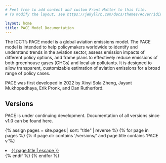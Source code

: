 ```yaml
---
# Feel free to add content and custom Front Matter to this file.
# To modify the layout, see https://jekyllrb.com/docs/themes/#overriding-theme-defaults

layout: home
title: PACE Model Documentation
---
```


The ICCT’s PACE model is a global aviation emissions model. The PACE model is intended to help policymakers worldwide to identify and understand trends in the aviation sector, assess emission impacts of different policy options, and frame plans to effectively reduce emissions of both greenhouse gases (GHGs) and local air pollutants. It is designed to allow transparent, customizable estimation of aviation emissions for a broad range of policy cases.

PACE was first developed in 2022 by Xinyi Sola Zheng, Jayant Mukhopadhaya, Erik Pronk, and Dan Rutherford.

## Versions

PACE is under continuing development. Documentation of all versions since v1.0 can be found here.

{% assign pages = site.pages | sort: "title" | reverse %}
{% for page in pages %}
{% if page.dir contains '/versions/' and page.title contains 'PACE v'%}
<li><a class="page-link" href="{{ page.url | relative_url }}">{{ page.title | escape }}</a></li>
{% endif %}
{% endfor %}
